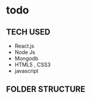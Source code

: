 # todo

## TECH USED
* React.js
* Node Js
* Mongodb
* HTML5 , CSS3
* javascript

## FOLDER STRUCTURE
